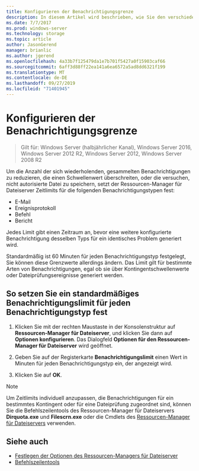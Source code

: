 ```yaml
---
title: Konfigurieren der Benachrichtigungsgrenze
description: In diesem Artikel wird beschrieben, wie Sie den verschiedene Arten von Benachrichtigungen Zeitlimits hinzufügen können
ms.date: 7/7/2017
ms.prod: windows-server
ms.technology: storage
ms.topic: article
author: JasonGerend
manager: brianlic
ms.author: jgerend
ms.openlocfilehash: 4a33b7f125479da1e7b701f5427a0f15903caf66
ms.sourcegitcommit: 6aff3d88ff22ea141a6ea6572a5ad8dd6321f199
ms.translationtype: MT
ms.contentlocale: de-DE
ms.lasthandoff: 09/27/2019
ms.locfileid: "71401945"
---
```

# <a name="configure-notification-limits"></a>Konfigurieren der Benachrichtigungsgrenze

> Gilt für: Windows Server (halbjährlicher Kanal), Windows Server 2016, Windows Server 2012 R2, Windows Server 2012, Windows Server 2008 R2

Um die Anzahl der sich wiederholenden, gesammelten Benachrichtigungen zu reduzieren, die einen Schwellenwert überschreiten, oder die versuchen, nicht autorisierte Datei zu speichern, setzt der Ressourcen-Manager für Dateiserver Zeitlimits für die folgenden Benachrichtigungstypen fest:

-   E-Mail
-   Ereignisprotokoll
-   Befehl
-   Bericht

Jedes Limit gibt einen Zeitraum an, bevor eine weitere konfigurierte Benachrichtigung desselben Typs für ein identisches Problem generiert wird.

Standardmäßig ist 60 Minuten für jeden Benachrichtigungstyp festgelegt, Sie können diese Grenzwerte allerdings ändern. Das Limit gilt für bestimmte Arten von Benachrichtigungen, egal ob sie über Kontingentschwellenwerte oder Dateiprüfungsereignisse generiert werden.

## <a name="to-specify-a-standard-notification-limit-for-each-notification-type"></a>So setzen Sie ein standardmäßiges Benachrichtigungslimit für jeden Benachrichtigungstyp fest

1.  Klicken Sie mit der rechten Maustaste in der Konsolenstruktur auf **Ressourcen-Manager für Dateiserver**, und klicken Sie dann auf **Optionen konfigurieren**. Das Dialogfeld **Optionen für den Ressourcen-Manager für Dateiserver** wird geöffnet.

2.  Geben Sie auf der Registerkarte **Benachrichtigungslimit** einen Wert in Minuten für jeden Benachrichtigungstyp ein, der angezeigt wird.

3.  Klicken Sie auf **OK**.

> [!Note]
> Um Zeitlimits individuell anzupassen, die Benachrichtigungen für ein bestimmtes Kontingent oder für eine Dateiprüfung zugeordnet sind, können Sie die Befehlszeilentools des Ressourcen-Manager für Dateiservers **Dirquota.exe** und **Filescrn.exe** oder die Cmdlets des [Ressourcen-Manager für Dateiservers](https://technet.microsoft.com/itpro/powershell/windows/fileserverresourcemanager/fileserverresourcemanager) verwenden.

## <a name="see-also"></a>Siehe auch

-   [Festlegen der Optionen des Ressourcen-Managers für Dateiserver](setting-file-server-resource-manager-options.md)
-   [Befehlszeilentools](command-line-tools.md)
